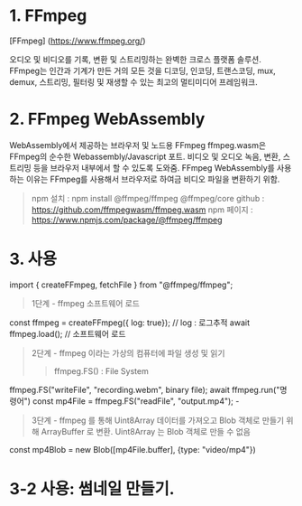 # 1. FFmpeg

[FFmpeg] (https://www.ffmpeg.org/)

오디오 및 비디오를 기록, 변환 및 스트리밍하는 완벽한 크로스 플랫폼 솔루션. FFmpeg는 인간과 기계가 만든 거의 모든 것을 디코딩, 인코딩, 트랜스코딩, mux, demux, 스트리밍, 필터링 및 재생할 수 있는 최고의 멀티미디어 프레임워크.

# 2. FFmpeg WebAssembly

WebAssembly에서 제공하는 브라우저 및 노드용 FFmpeg
ffmpeg.wasm은 FFmpeg의 순수한 Webassembly/Javascript 포트. 비디오 및 오디오 녹음, 변환, 스트리밍 등을 브라우저 내부에서 할 수 있도록 도와줌.
FFmpeg WebAssembly를 사용하는 이유는 FFmpeg를 사용해서 브라우저로 하여금 비디오 파일을 변환하기 위함.

> npm 설치 : npm install @ffmpeg/ffmpeg @ffmpeg/core
> github : https://github.com/ffmpegwasm/ffmpeg.wasm
> npm 페이지 : https://www.npmjs.com/package/@ffmpeg/ffmpeg

# 3. 사용

import { createFFmpeg, fetchFile } from "@ffmpeg/ffmpeg";

> 1단계 - ffmpeg 소프트웨어 로드

const ffmpeg = createFFmpeg({ log: true}); // log : 로그추적
await ffmpeg.load(); // 소프트웨어 로드

> 2단계 - ffmpeg 이라는 가상의 컴퓨터에 파일 생성 및 읽기
>> ffmpeg.FS() : File System

ffmpeg.FS("writeFile", "recording.webm", binary file);
await ffmpeg.run("명령어") 
const mp4File = ffmpeg.FS("readFile", "output.mp4"); - 

> 3단계 - ffmpeg 를 통해 Uint8Array 데이터를 가져오고 Blob 객체로 만들기 위해 ArrayBuffer 로 변환. Uint8Array 는 Blob 객체로 만들 수 없음

const mp4Blob = new Blob([mp4File.buffer], {type: "video/mp4"})

# 3-2 사용: 썸네일 만들기.